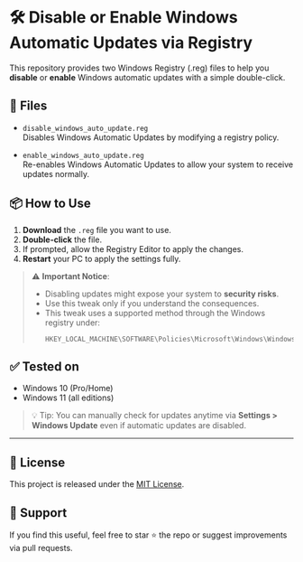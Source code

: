 # 🛠️ Disable or Enable Windows Automatic Updates via Registry

This repository provides two Windows Registry (.reg) files to help you **disable** or **enable** Windows automatic updates with a simple double-click.

## 📁 Files

- `disable_windows_auto_update.reg`  
  Disables Windows Automatic Updates by modifying a registry policy.

- `enable_windows_auto_update.reg`  
  Re-enables Windows Automatic Updates to allow your system to receive updates normally.

## 📦 How to Use

1. **Download** the `.reg` file you want to use.
2. **Double-click** the file.
3. If prompted, allow the Registry Editor to apply the changes.
4. **Restart** your PC to apply the settings fully.

> ⚠️ **Important Notice**:
> - Disabling updates might expose your system to **security risks**.
> - Use this tweak only if you understand the consequences.
> - This tweak uses a supported method through the Windows registry under:
>   ```
>   HKEY_LOCAL_MACHINE\SOFTWARE\Policies\Microsoft\Windows\WindowsUpdate\AU
>   ```

## ✅ Tested on

- Windows 10 (Pro/Home)
- Windows 11 (all editions)

> 💡 Tip: You can manually check for updates anytime via **Settings > Windows Update** even if automatic updates are disabled.

---

## 📜 License

This project is released under the [MIT License](LICENSE).

## 🙋 Support

If you find this useful, feel free to star ⭐ the repo or suggest improvements via pull requests.
